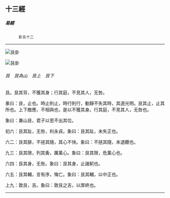 

## 十三經

##### 易經
　　　`卦五十二`

* * *

![艮卦](../../imgs/a005.gif)

![艮卦](../../imgs/a005.gif)

###### 艮　艮為山　艮上　艮下

艮。艮其背，不獲其身；行其庭，不見其人，无咎。

彖曰：艮，止也。時止則止，時行則行，動靜不失其時，其道光明。艮其止，止其所也。上下敵應，不相與也，是以不獲其身。行其庭，不見其人，无咎也。

象曰：兼山艮，君子以思不出其位。

初六：艮其趾，无咎，利永貞。象曰：艮其趾，未失正也。

六二：艮其腓，不拯其隨，其心不快。象曰：不拯其隨，未退聽也。

九三：艮其限，列其夤，厲薰心。象曰：艮其限，危薰心也。

六四：艮其身，无咎。象曰：艮其身，止諸躬也。

六五：艮其輔，言有序，悔亡。象曰：艮其輔，以中正也。

上九：敦艮，吉。象曰：敦艮之吉，以厚終也。

* * *

